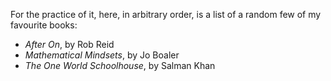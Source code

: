 For the practice of it, here, in arbitrary order, is a list of a random few of my favourite books:
* _After On_, by Rob Reid
* _Mathematical Mindsets_, by Jo Boaler
* _The One World Schoolhouse_, by Salman Khan
